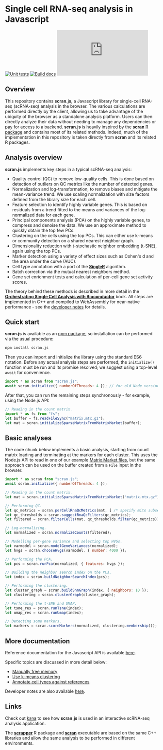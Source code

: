 # Single cell RNA-seq analysis in Javascript

[![Unit tests](https://github.com/kanaverse/scran.js/actions/workflows/run-tests.yaml/badge.svg)](https://github.com/kanaverse/scran.js/actions/workflows/run-tests.yaml)
[![Build docs](https://github.com/kanaverse/scran.js/actions/workflows/build-docs.yaml/badge.svg)](https://github.com/kanaverse/scran.js/actions/workflows/build-docs.yaml)
[![NPM Version](https://img.shields.io/npm/v/scran.js)](http://npmjs.com/package/scran.js)

## Overview

This repository contains **scran.js**, a Javascript library for single-cell RNA-seq (scRNA-seq) analysis in the browser.
The various calculations are performed directly by the client, allowing us to take advantage of the ubiquity of the browser as a standalone analysis platform.
Users can then directly analyze their data without needing to manage any dependencies or pay for access to a backend.
**scran.js** is heavily inspired by the [**scran** R package](https://bioconductor.org/packages/scran) and contains most of its related methods.
Indeed, much of the implementation in this repository is taken directly from **scran** and its related R packages.

## Analysis overview

**scran.js** implements key steps in a typical scRNA-seq analysis:

- Quality control (QC) to remove low-quality cells.
This is done based on detection of outliers on QC metrics like the number of detected genes.
- Normalization and log-transformation, to remove biases and mitigate the mean-variance trend.
We use scaling normalization with size factors defined from the library size for each cell.
- Feature selection to identify highly variable genes.
This is based on residuals from a trend fitted to the means and variances of the log-normalized data for each gene.
- Principal components analysis (PCA) on the highly variable genes, to compress and denoise the data.
We use an approximate method to quickly obtain the top few PCs.
- Clustering on the cells using the top PCs.
This can either use k-means or community detection on a shared nearest neighbor graph.
- Dimensionality reduction with t-stochastic neighbor embedding (t-SNE), again using the top PCs.
- Marker detection using a variety of effect sizes such as Cohen's d and the area under the curve (AUC).
- Cell type annotation with a port of the [**SingleR**](https://bioconductor.org/packages/SingleR) algorithm.
- Batch correction via the mutual nearest neighbors method.
- Gene set enrichment tests and calculation of per-cell gene set activity scores.

The theory behind these methods is described in more detail in the [**Orchestrating Single Cell Analysis with Bioconductor**](https://bioconductor.org/books/release/OSCA/) book. 
All steps are implemented in C++ and compiled to WebAssembly for near-native performance - see the [developer notes](docs/related/developer_notes.md) for details.

## Quick start

**scran.js** is available as an [npm package](https://www.npmjs.com/package/scran.js), so installation can be performed via the usual procedure:

```sh
npm install scran.js
```

Then you can import and initialize the library using the standard ES6 notation.
Before any actual analysis steps are performed, the `initialize()` function must be run and its promise resolved;
we suggest using a top-level `await` for convenience.

```js
import * as scran from "scran.js";
await scran.initialize({ numberOfThreads: 4 }); // for old Node versions, set localFile: true
```

After that, you can run the remaining steps synchronously - for example, using the Node.js API:

```js
// Reading in the count matrix.
import * as fs from "fs";
let buffer = fs.readFileSync("matrix.mtx.gz");
let mat = scran.initializeSparseMatrixFromMatrixMarket(buffer);
```

## Basic analyses

The code chunk below implements a basic analysis, starting from count matrix loading and terminating at the markers for each cluster.
This uses the Node.js API to read in one of our example [Matrix Market files](https://github.com/kanaverse/random-test-files),
but the same approach can be used on the buffer created from a `File` input in the browser.

```js
import * as scran from "scran.js";
await scran.initialize({ numberOfThreads: 4 });

// Reading in the count matrix.
let mat = scran.initializeSparseMatrixFromMatrixMarket("matrix.mtx.gz");

// Performing QC.
let qc_metrics = scran.perCellRnaQcMetrics(mat, [ /* specify mito subset here */ ]);
let qc_thresholds = scran.suggestRnaQcFilters(qc_metrics);
let filtered = scran.filterCells(mat, qc_thresholds.filter(qc_metrics));

// Log-normalizing.
let normalized = scran.normalizeCounts(filtered);

// Modelling per-gene variance and selecting top HVGs. 
let varmodel = scran.modelGeneVariances(normalized);
let hvgs = scran.chooseHvgs(varmodel, { number: 4000 });

// Performing the PCA.
let pcs = scran.runPca(normalized, { features: hvgs });

// Building the neighbor search index on the PCs.
let index = scran.buildNeighborSearchIndex(pcs);

// Performing the clustering. 
let cluster_graph = scran.buildSnnGraph(index, { neighbors: 10 });
let clustering = scran.clusterGraph(cluster_graph);

// Performing the t-SNE and UMAP.
let tsne_res = scran.runTsne(index);
let umap_res = scran.runUmap(index);

// Detecting some markers.
let markers = scran.scoreMarkers(normalized, clustering.membership());
```

## More documentation

Reference documentation for the Javascript API is available [here](https://kanaverse.github.io/scran.js).

Specific topics are discussed in more detail below:

- [Manually free memory](docs/related/memory_management.md)
- [Use k-means clustering](docs/related/kmeans_clustering.md)
- [Annotate cell types against references](docs/related/cell_type_annotation.md)

Developer notes are also available [here](docs/related/developer_notes.md).

## Links

Check out [kana](https://github.com/kanaverse/kana) to see how **scran.js** is used in an interactive scRNA-seq analysis application.

The [**scrapper**](https://github.com/libscran/scrapper) R package and [**scran**](https://github.com/LTLA/scran-cli) executable 
are based on the same C++ libraries and allow the same analysis to be performed in different environments.

